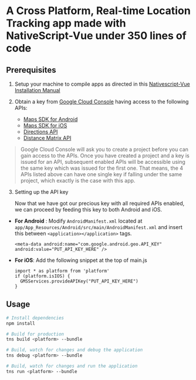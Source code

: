 # A Cross Platform, Real-time Location Tracking app made with NativeScript-Vue under 350 lines of code

## Prerequisites

 1) Setup your machine to compile apps as directed in this [Nativescript-Vue Installation Manual](https://nativescript-vue.org/en/docs/getting-started/installation/)

 2) Obtain a key from [Google Cloud Console](https://console.cloud.google.com/google/maps-apis/overview) having access to the following APIs:

    - [Maps SDK for Android](https://developers.google.com/maps/documentation/android-sdk/intro) 
    - [Maps SDK for iOS](https://developers.google.com/maps/documentation/ios-sdk/get-api-key)
    - [Directions API](https://developers.google.com/maps/documentation/directions/start)
    - [Distance Matrix API](https://developers.google.com/maps/documentation/distance-matrix/get-api-key)

> Google Cloud Console will ask you to create a project before you can gain access to the APIs. Once you have created a project and a key is issued for an API, subsequent enabled APIs will be accessible using the same key which was issued for the first one. That means, the 4 APIs listed above can have one single key if falling under the same project, which exactly is the case with this app.

 3) Setting up the API key


    Now that we have got our precious key with all required APIs enabled, we can proceed by feeding this key to both Android and iOS.
  - **For Android** : Modify `AndroidManifest.xml` located at `app/App_Resources/Android/src/main/AndroidManifest.xml` and insert this between `<application></application>` tags.


      ```
      <meta-data android:name="com.google.android.geo.API_KEY" android:value="PUT_API_KEY_HERE" />
      ```
  - **For iOS**: Add the following snippet at the top of main.js


      ```
      import * as platform from 'platform'  
      if (platform.isIOS) { 
        GMSServices.provideAPIKey("PUT_API_KEY_HERE")
      }
      ```

## Usage

``` bash
# Install dependencies
npm install

# Build for production
tns build <platform> --bundle

# Build, watch for changes and debug the application
tns debug <platform> --bundle

# Build, watch for changes and run the application
tns run <platform> --bundle
```
